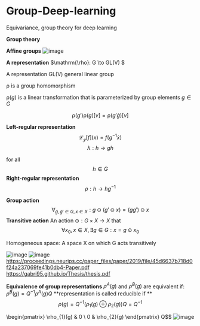 # Group-Deep-learning
Equivariance, group theory for deep learning

**Group theory**

**Affine groups**
![image](https://github.com/ChunZhuo/Group-Deep-learning/assets/118121876/0d462d47-0f3a-4f7b-968a-c6509c4673e3)


**A representation**
$\mathrm{\rho}: G \to GL(V) $ 

A representation GL(V) general linear group

$\mathrm{\rho}$ is a group homomorphism 

$\mathrm{\rho}(g)$ is a linear transformation that is parameterized by group elements $g\in G$

$$\mathrm{\rho}(g')\mathrm{\rho}(g)[v]= \mathrm{\rho}(g' \dot  g)[v]$$

**Left-regular representation**
$$\mathscr{L_{g}} [f] (x) = f(g^{-1}\dot x)$$
$$\lambda : h \to gh$$

for all $$h \in G$$
**Right-regular representation**
$$\rho : h \to hg^{-1}$$

**Group action**
$$\forall_{g,g' \in G, x \in X}: g \odot (g' \odot x) = (gg') \odot x$$
**Transitive action**
An action 
$\odot : G \times X \to X$
that $$\forall x_{0},x \in X, \exists {g} \in {G} : x = g \odot x_{0}$$

Homogeneous space: A space X on which G acts transitively

![image](https://github.com/ChunZhuo/Group-Deep-learning/assets/118121876/836a6873-21c9-4d41-bf36-5fa9f2d60930)
![image](https://github.com/ChunZhuo/Group-Deep-learning/assets/118121876/8d38feb2-d620-4930-a710-aeb69b32138e)
https://proceedings.neurips.cc/paper_files/paper/2019/file/45d6637b718d0f24a237069fe41b0db4-Paper.pdf
https://gabri95.github.io/Thesis/thesis.pdf


**Equivalence of group representations**
$\rho^{A}(g)$ and $\rho^{B}(g)$ are equivalent
if:
$\rho^{B}(g) = Q^{-1}\rho^{A}(g)Q$
**representation is called reducible if **
$$\rho (g) = Q^{-1}(\rho_{1}(g)\oplus\rho_{2}(g))Q = Q^{-1}$$

\begin{pmatrix} \rho_{1}(g) & 0
\\
0 & \rho_{2}(g)
\end{pmatrix}
Q$$
![image](https://github.com/ChunZhuo/Group-Deep-learning/assets/118121876/ca463a45-d71c-44c4-b96e-1a6a87ba86a4)

